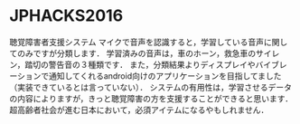 # JPHACKS2016

聴覚障害者支援システム
マイクで音声を認識すると，学習している音声に関してのみですが分類します．
学習済みの音声は，車のホーン，救急車のサイレン，踏切の警告音の３種類です．
また，分類結果よりディスプレイやバイブレーションで通知してくれるandroid向けのアプリケーションを目指してました（実装できているとは言っていない）．
システムの有用性は，学習させるデータの内容によりますが，きっと聴覚障害の方を支援することができると思います．
超高齢者社会が進む日本において，必須アイテムになるやもしれません．
